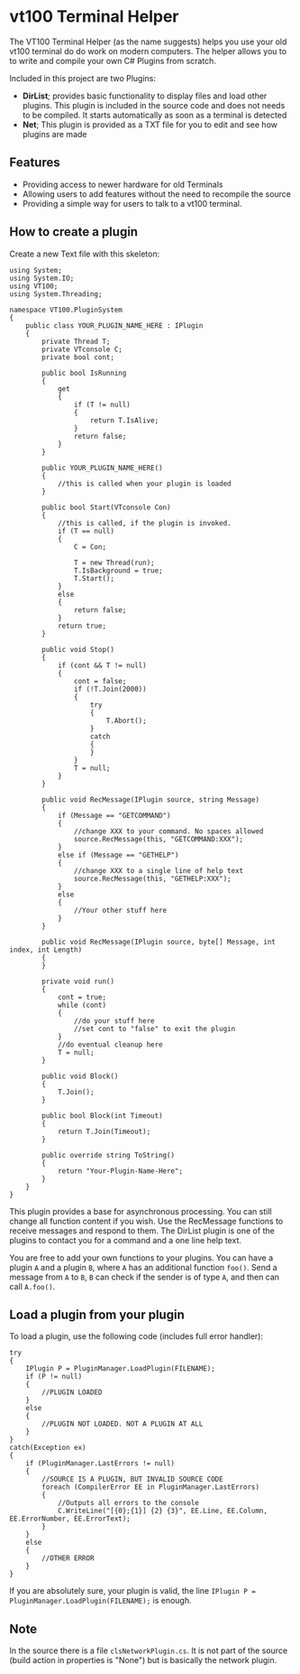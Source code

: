 vt100 Terminal Helper
=====================

The VT100 Terminal Helper (as the name suggests) helps you use your old vt100 terminal do do work on modern computers.
The helper allows you to to write and compile your own C# Plugins from scratch.

Included in this project are two Plugins:

- **DirList**; provides basic functionality to display files and load other plugins. This plugin is included in the source code and does not needs to be compiled. It starts automatically as soon as a terminal is detected
- **Net**; This plugin is provided as a TXT file for you to edit and see how plugins are made

Features
--------
- Providing access to newer hardware for old Terminals
- Allowing users to add features without the need to recompile the source
- Providing a simple way for users to talk to a vt100 terminal.

How to create a plugin
----------------------
Create a new Text file with this skeleton:

	using System;
	using System.IO;
	using VT100;
	using System.Threading;

	namespace VT100.PluginSystem
	{
		public class YOUR_PLUGIN_NAME_HERE : IPlugin
		{
			private Thread T;
			private VTconsole C;
			private bool cont;

			public bool IsRunning
			{
				get
				{
					if (T != null)
					{
						return T.IsAlive;
					}
					return false;
				}
			}

			public YOUR_PLUGIN_NAME_HERE()
			{
				//this is called when your plugin is loaded
			}
			
			public bool Start(VTconsole Con)
			{
				//this is called, if the plugin is invoked.
				if (T == null)
				{
					C = Con;

					T = new Thread(run);
					T.IsBackground = true;
					T.Start();
				}
				else
				{
					return false;
				}
				return true;
			}

			public void Stop()
			{
				if (cont && T != null)
				{
					cont = false;
					if (!T.Join(2000))
					{
						try
						{
							T.Abort();
						}
						catch
						{
						}
					}
					T = null;
				}
			}

			public void RecMessage(IPlugin source, string Message)
			{
                if (Message == "GETCOMMAND")
                {
	                //change XXX to your command. No spaces allowed
                    source.RecMessage(this, "GETCOMMAND:XXX");
                }
                else if (Message == "GETHELP")
                {
	                //change XXX to a single line of help text
                    source.RecMessage(this, "GETHELP:XXX");
                }
                else
                {
                    //Your other stuff here
                }
			}

			public void RecMessage(IPlugin source, byte[] Message, int index, int Length)
			{
			}

			private void run()
			{
				cont = true;
				while (cont)
				{
					//do your stuff here
					//set cont to "false" to exit the plugin
				}
				//do eventual cleanup here
				T = null;
			}

			public void Block()
			{
				T.Join();
			}

			public bool Block(int Timeout)
			{
				return T.Join(Timeout);
			}

			public override string ToString()
			{
				return "Your-Plugin-Name-Here";
			}
		}
	}

This plugin provides a base for asynchronous processing. You can still change all function content if you wish.
Use the RecMessage functions to receive messages and respond to them.
The DirList plugin is one of the plugins to contact you for a command and a one line help text.

You are free to add your own functions to your plugins. You can have a plugin ``A`` and a plugin ``B``, where ``A`` has an additional function ``foo()``.
Send a message from ``A`` to ``B``, ``B`` can check if the sender is of type ``A``, and then can call ``A.foo()``.

Load a plugin from your plugin
------------------------------
To load a plugin, use the following code (includes full error handler):

	try
	{
		IPlugin P = PluginManager.LoadPlugin(FILENAME);
		if (P != null)
		{
			//PLUGIN LOADED
		}
		else
		{
			//PLUGIN NOT LOADED. NOT A PLUGIN AT ALL
		}
	}
	catch(Exception ex)
	{
		if (PluginManager.LastErrors != null)
		{
			//SOURCE IS A PLUGIN, BUT INVALID SOURCE CODE
			foreach (CompilerError EE in PluginManager.LastErrors)
			{
				//Outputs all errors to the console
				C.WriteLine("[{0};{1}] {2} {3}", EE.Line, EE.Column, EE.ErrorNumber, EE.ErrorText);
			}
		}
		else
		{
			//OTHER ERROR
		}
	}

If you are absolutely sure, your plugin is valid, the line ``IPlugin P = PluginManager.LoadPlugin(FILENAME);`` is enough.

Note
----
In the source there is a file ``clsNetworkPlugin.cs``. It is not part of the source (build action in properties is "None") but is basically the network plugin.